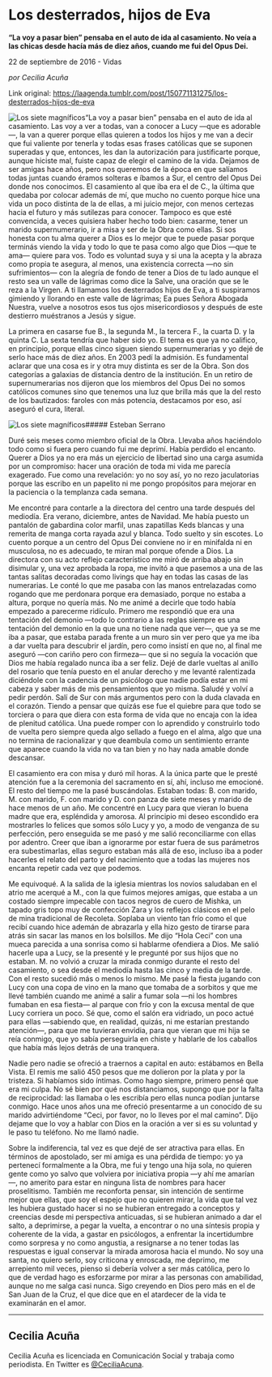 # Los desterrados, hijos de Eva

**“La voy a pasar bien” pensaba en el auto de ida al casamiento. No veía a las chicas desde hacía más de diez años, cuando me fui del Opus Dei.**

22 de septiembre de 2016 - Vidas

_por Cecilia Acuña_

Link original: https://laagenda.tumblr.com/post/150771131275/los-desterrados-hijos-de-eva

![Los siete magníficos](https://64.media.tumblr.com/6d7d90036677f57f60054794ff63d4f7/tumblr_inline_pk08o9zpjK1t6q87u_500.jpg)“La voy a pasar bien” pensaba en el auto de ida al casamiento. Las voy a ver a todas, van a conocer a Lucy —que es adorable—, la van a querer porque ellas quieren a todos los hijos y me van a decir que fui valiente por tenerla y todas esas frases católicas que se suponen superadas y que, entonces, les dan la autorización para justificarte porque, aunque hiciste mal, fuiste capaz de elegir el camino de la vida. Dejamos de ser amigas hace años, pero nos queremos de la época en que salíamos todas juntas cuando éramos solteras e íbamos a Sur, el centro del Opus Dei donde nos conocimos. El casamiento al que iba era el de C., la última que quedaba por colocar además de mí, que mucho no cuento porque hice una vida un poco distinta de la de ellas, a mi juicio mejor, con menos certezas hacia el futuro y más sutilezas para conocer. Tampoco es que esté convencida, a veces quisiera haber hecho todo bien: casarme, tener un marido supernumerario, ir a misa y ser de la Obra como ellas. Si sos honesta con tu alma querer a Dios es lo mejor que te puede pasar porque terminás viendo la vida y todo lo que te pasa como algo que Dios —que te ama— quiere para vos. Todo es voluntad suya y si una la acepta y la abraza como propia te asegura, al menos, una existencia correcta —no sin sufrimientos— con la alegría de fondo de tener a Dios de tu lado aunque el resto sea un valle de lágrimas como dice la Salve, una oración que se le reza a la Virgen. A ti llamamos los desterrados hijos de Eva, a ti suspiramos gimiendo y llorando en este valle de lágrimas; Ea pues Señora Abogada Nuestra, vuelve a nosotros esos tus ojos misericordiosos y después de este destierro muéstranos a Jesús y sigue.


La primera en casarse fue B., la segunda M., la tercera F., la cuarta D. y la quinta C. La sexta tendría que haber sido yo. El tema es que ya no califico, en principio, porque ellas cinco siguen siendo supernumerarias y yo dejé de serlo hace más de diez años. En 2003 pedí la admisión. Es fundamental aclarar que una cosa es ir y otra muy distinta es ser de la Obra. Son dos categorías a galaxias de distancia dentro de la institución. En un retiro de supernumerarias nos dijeron que los miembros del Opus Dei no somos católicos comunes sino que tenemos una luz que brilla más que la del resto de los bautizados: faroles con más potencia, destacamos por eso, así aseguró el cura, literal.


![Los siete magníficos](https://64.media.tumblr.com/6d7d90036677f57f60054794ff63d4f7/tumblr_inline_pk08o9zpjK1t6q87u_500.jpg)##### Esteban Serrano

Duré seis meses como miembro oficial de la Obra. Llevaba años haciéndolo todo como si fuera pero cuando fui me deprimí. Había perdido el encanto. Querer a Dios ya no era más un ejercicio de libertad sino una carga asumida por un compromiso: hacer una oración de toda mi vida me parecía exagerado. Fue como una revelación: yo no soy así, yo no rezo jaculatorias porque las escribo en un papelito ni me pongo propósitos para mejorar en la paciencia o la templanza cada semana. 


Me encontré para contarle a la directora del centro una tarde después del mediodía. Era verano, diciembre, antes de Navidad. Me había puesto un pantalón de gabardina color marfil, unas zapatillas Keds blancas y una remerita de manga corta rayada azul y blanca. Todo suelto y sin escotes. Lo cuento porque a un centro del Opus Dei conviene no ir en minifalda ni en musculosa, no es adecuado, te miran mal porque ofende a Dios. La directora con su acto reflejo característico me miró de arriba abajo sin disimular y, una vez aprobada la ropa, me invitó a que pasemos a una de las tantas salitas decoradas como livings que hay en todas las casas de las numerarias. Le conté lo que me pasaba con las manos entrelazadas como rogando que me perdonara porque era demasiado, porque no estaba a altura, porque no quería más. No me animé a decirle que todo había empezado a parecerme ridículo. Primero me respondió que era una tentación del demonio —todo lo contrario a las reglas siempre es una tentación del demonio en la que una no tiene nada que ver—, que ya se me iba a pasar, que estaba parada frente a un muro sin ver pero que ya me iba a dar vuelta para descubrir el jardín, pero como insistí en que no, al final me aseguró —con cariño pero con firmeza— que si no seguía la vocación que Dios me había regalado nunca iba a ser feliz. Dejé de darle vueltas al anillo del rosario que tenía puesto en el anular derecho y me levanté ralentizada diciéndole con la cadencia de un psicólogo que nadie podía estar en mi cabeza y saber más de mis pensamientos que yo misma. Saludé y volví a pedir perdón. Salí de Sur con más argumentos pero con la duda clavada en el corazón. Tiendo a pensar que quizás ese fue el quiebre para que todo se torciera o para que diera con esta forma de vida que no encaja con la idea de plenitud católica. Una puede romper con lo aprendido y construirlo todo de vuelta pero siempre queda algo sellado a fuego en el alma, algo que una no termina de racionalizar y que deambula como un sentimiento errante que aparece cuando la vida no va tan bien y no hay nada amable donde descansar.


El casamiento era con misa y duró mil horas. A la única parte que le presté atención fue a la ceremonia del sacramento en sí, ahí, incluso me emocioné. El resto del tiempo me la pasé buscándolas. Estaban todas: B. con marido, M. con marido, F. con marido y D. con panza de siete meses y marido de hace menos de un año. Me concentré en Lucy para que vieran lo buena madre que era, espléndida y amorosa. Al principio mi deseo escondido era mostrarles lo felices que somos sólo Lucy y yo, a modo de venganza de su perfección, pero enseguida se me pasó y me salió reconciliarme con ellas por adentro. Creer que iban a ignorarme por estar fuera de sus parámetros era subestimarlas, ellas seguro estaban más allá de eso, incluso iba a poder hacerles el relato del parto y del nacimiento que a todas las mujeres nos encanta repetir cada vez que podemos.


Me equivoqué. A la salida de la iglesia mientras los novios saludaban en el atrio me acerqué a M., con la que fuimos mejores amigas, que estaba a un costado siempre impecable con tacos negros de cuero de Mishka, un tapado gris topo muy de confección Zara y los reflejos clásicos en el pelo de mina tradicional de Recoleta. Soplaba un viento tan frío como el que recibí cuando hice ademán de abrazarla y ella hizo gesto de tirarse para atrás sin sacar las manos en los bolsillos. Me dijo “Hola Ceci” con una mueca parecida a una sonrisa como si hablarme ofendiera a Dios. Me salió hacerle upa a Lucy, se la presenté y le pregunté por sus hijos que no estaban. M. no volvió a cruzar la mirada conmigo durante el resto del casamiento, o sea desde el mediodía hasta las cinco y media de la tarde. Con el resto sucedió más o menos lo mismo. Me pasé la fiesta jugando con Lucy con una copa de vino en la mano que tomaba de a sorbitos y que me llevé también cuando me animé a salir a fumar sola —ni los hombres fumaban en esa fiesta— al parque con frío y con la excusa mental de que Lucy corriera un poco. Sé que, como el salón era vidriado, un poco actué para ellas —sabiendo que, en realidad, quizás, ni me estarían prestando atención—, para que me tuvieran envidia, para que vieran que mi hija se reía conmigo, que yo sabía perseguirla en chiste y hablarle de los caballos que había más lejos detrás de una tranquera. 


Nadie pero nadie se ofreció a traernos a capital en auto: estábamos en Bella Vista. El remis me salió 450 pesos que me dolieron por la plata y por la tristeza. Si habíamos sido íntimas. Como hago siempre, primero pensé que era mi culpa. No sé bien por qué nos distanciamos, supongo que por la falta de reciprocidad: las llamaba o les escribía pero ellas nunca podían juntarse conmigo. Hace unos años una me ofreció presentarme a un conocido de su marido advirtiéndome “Ceci, por favor, no lo lleves por el mal camino”. Dijo dejame que lo voy a hablar con Dios en la oración a ver si es su voluntad y le paso tu teléfono. No me llamó nadie. 


Sobre la indiferencia, tal vez es que dejé de ser atractiva para ellas. En términos de apostolado, ser mi amiga es una pérdida de tiempo: yo ya pertenecí formalmente a la Obra, me fui y tengo una hija sola, no quieren gente como yo salvo que volviera por iniciativa propia —y ahí me amarían—, no amerito para estar en ninguna lista de nombres para hacer proselitismo. También me reconforta pensar, sin intención de sentirme mejor que ellas, que soy el espejo que no quieren mirar, la vida que tal vez les hubiera gustado hacer si no se hubieran entregado a conceptos y creencias desde mi perspectiva anticuadas, si se hubieran animado a dar el salto, a deprimirse, a pegar la vuelta, a encontrar o no una síntesis propia y coherente de la vida, a gastar en psicólogos, a enfrentar la incertidumbre como sorpresa y no como angustia, a resignarse a no tener todas las respuestas e igual conservar la mirada amorosa hacia el mundo. No soy una santa, no quiero serlo, soy criticona y enroscada, me deprimo, me arrepiento mil veces, pienso si debería volver a ser más católica, pero lo que de verdad hago es esforzarme por mirar a las personas con amabilidad, aunque no me salga casi nunca. Sigo creyendo en Dios pero más en el de San Juan de la Cruz, el que dice que en el atardecer de la vida te examinarán en el amor.




---

 Cecilia Acuña
--------------

 Cecilia Acuña es licenciada en Comunicación Social y trabaja como periodista. En Twitter es [@CeciliaAcuna](https://twitter.com/CeciliaAcuna). 

